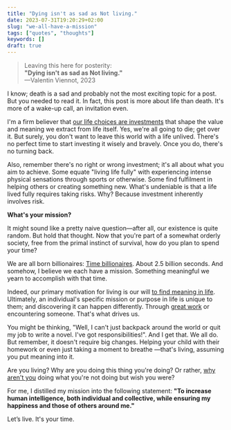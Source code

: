 ```yaml
---
title: "Dying isn't as sad as Not living."
date: 2023-07-31T19:20:29+02:00
slug: "we-all-have-a-mission"
tags: ["quotes", "thoughts"]
keywords: []
draft: true
---
```


> Leaving this here for posterity:    
> **"Dying isn't as sad as Not living."**     
>  —Valentin Viennot, 2023

I know; death is a sad and probably not the most exciting topic for a post. But you needed to read it. In fact, this post is more about life than death. It's more of a wake-up call, an invitation even.

I'm a firm believer that [our life choices are investments](../all-we-do-is-investment/) that shape the value and meaning we extract from life itself. Yes, we're all going to die; get over it. But surely, you don't want to leave this world with a life unlived. There's no perfect time to start investing it wisely and bravely. Once you do, there's no turning back.

Also, remember there's no right or wrong investment; it's all about what you aim to achieve. Some equate "living life fully" with experiencing intense physical sensations through sports or otherwise. Some find fulfilment in helping others or creating something new. What's undeniable is that a life lived fully requires taking risks. Why? Because investment inherently involves risk.

**What's your mission?**


It might sound like a pretty naive question—after all, our existence is quite random. But hold that thought. Now that you're part of a somewhat orderly society, free from the primal instinct of survival, how do you plan to spend your time?

We are all born billionaires: [Time billionaires](https://www.isemag.com/columnist/article/14266536/we-are-all-born-time-millionaires). About 2.5 billion seconds. And somehow, I believe we each have a mission. Something meaningful we yearn to accomplish with that time.

Indeed, our primary motivation for living is our will [to find meaning in life](https://www.goodreads.com/book/show/4069.Man_s_Search_for_Meaning). Ultimately, an individual's specific mission or purpose in life is unique to them; and discovering it can happen differently. Through [great work](http://www.paulgraham.com/greatwork.html) or encountering someone. That's what drives us.

You might be thinking, "Well, I can't just backpack around the world or quit my job to write a novel. I've got responsibilities!". And I get that. We all do. But remember, it doesn't require big changes. Helping your child with their homework or even just taking a moment to breathe —that's living, assuming you put meaning into it.

Are you living? Why are you doing this thing you're doing? Or rather, [why aren't you](http://paulgraham.com/procrastination.html) doing what you're not doing but wish you were?

For me, I distilled my mission into the following statement: **"To increase human intelligence, both individual and collective, while ensuring my happiness and those of others around me."**

Let’s live. It's your time.
